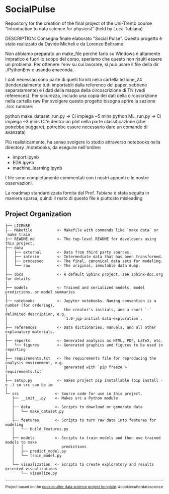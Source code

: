 SocialPulse
==============================

Repository for the creation of the final project of the Uni-Trento course "Introduction to data science for physicist" (held by Luca Tubiana)


DESCRIPTION:
Consegna finale elaborato "Social Pulse".
Questo progetto è stato realizzato da Davide Micheli e da Lorenzo Beltrame.

Non abbiamo preparato un make_file perchè farlo su Windows è altamente impratico e fuori lo scopo del corso, speriamo che questo non risulti essere un problema.
Per ottenere l'env su cui lavorare, si può usare il file della dir ./PythonEnv e usando anaconda.

I dati necessari sono parte di quelli forniti nella cartella lezione_24 (tendenzialmente tutti importabili dalla reference del paper, sebbene separatamente) e i dati della mappa della circoscrizione di TN (vedi references). Per sicurezza, includo una copia dei dati della circoscrizione nella cartella raw
Per svolgere questo progetto bisogna aprire la sezione ./src runnare:

python make_dataset_run.py			-> Ci impiega ~5 mins
python ML_run.py				-> Ci impiega ~3 mins (C'è dentro un plot nella parte classificazione (che potrebbe buggare), potrebbe essere necessario dare un comando di avanzata)


Più realisticamente, ha senso svolgere lo studio attraverso notebooks nella directory ./notebooks, da eseguire nell'ordine:

- import.ipynb
- EDA.ipynb
- machine_learning.ipynb

I file sono completamente commentati con i nostri appunti e le nostre osservazioni.

La roadmap standardizzata fornita dal Prof. Tubiana è stata seguita in maniera sparsa, quindi il resto di questo file è piuttosto misleading





Project Organization
------------

    ├── LICENSE
    ├── Makefile           <- Makefile with commands like `make data` or `make train`
    ├── README.md          <- The top-level README for developers using this project.
    ├── data
    │   ├── external       <- Data from third party sources.
    │   ├── interim        <- Intermediate data that has been transformed.
    │   ├── processed      <- The final, canonical data sets for modeling.
    │   └── raw            <- The original, immutable data dump.
    │
    ├── docs               <- A default Sphinx project; see sphinx-doc.org for details
    │
    ├── models             <- Trained and serialized models, model predictions, or model summaries
    │
    ├── notebooks          <- Jupyter notebooks. Naming convention is a number (for ordering),
    │                         the creator's initials, and a short `-` delimited description, e.g.
    │                         `1.0-jqp-initial-data-exploration`.
    │
    ├── references         <- Data dictionaries, manuals, and all other explanatory materials.
    │
    ├── reports            <- Generated analysis as HTML, PDF, LaTeX, etc.
    │   └── figures        <- Generated graphics and figures to be used in reporting
    │
    ├── requirements.txt   <- The requirements file for reproducing the analysis environment, e.g.
    │                         generated with `pip freeze > requirements.txt`
    │
    ├── setup.py           <- makes project pip installable (pip install -e .) so src can be im
    │
    └─ src                <- Source code for use in this project.
       ├── __init__.py    <- Makes src a Python module
       │
       ├── data           <- Scripts to download or generate data
       │   └── make_dataset.py
       │
       ├── features       <- Scripts to turn raw data into features for modeling
       │   └── build_features.py
       │
       ├── models         <- Scripts to train models and then use trained models to make
       │   │                 predictions
       │   ├── predict_model.py
       │   └── train_model.py
       │
       └── visualization  <- Scripts to create exploratory and results oriented visualizations
           └── visualize.py


--------

<p><small>Project based on the <a target="_blank" href="https://drivendata.github.io/cookiecutter-data-science/">cookiecutter data science project template</a>. #cookiecutterdatascience</small></p>
